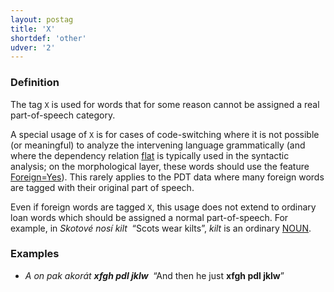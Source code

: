 ```yaml
---
layout: postag
title: 'X'
shortdef: 'other'
udver: '2'
---
```


### Definition

The tag `X` is used for words that for some reason cannot be assigned
a real part-of-speech category.

A special usage of `X` is for cases of code-switching where it is not
possible (or meaningful) to analyze the intervening language
grammatically (and where the dependency relation [flat](../dep/flat) is
typically used in the syntactic analysis;
on the morphological layer, these words should use the feature [Foreign=Yes](../feat/Foreign)).
This rarely applies to the PDT data where many foreign words are tagged with their original
part of speech.

Even if foreign words are tagged `X`, this usage does not extend
to ordinary loan words which should be assigned a normal
part-of-speech. For example, in _Skotové nosí kilt&nbsp;_ “Scots wear kilts”,
_kilt_ is an ordinary [NOUN]().

### Examples

- _A on pak akorát <b>xfgh pdl jklw</b>&nbsp;_ “And then he just <b>xfgh pdl jklw</b>”
<!-- Interlanguage links updated St lis 3 20:58:15 CET 2021 -->
